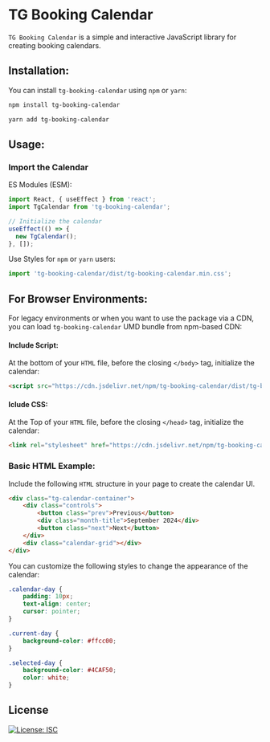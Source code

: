 # TG Booking Calendar

`TG Booking Calendar` is a simple and interactive JavaScript library for creating booking calendars.

## Installation:
You can install `tg-booking-calendar` using `npm` or `yarn`:
```bash
npm install tg-booking-calendar
```
```bash
yarn add tg-booking-calendar
```

## Usage:
### Import the Calendar

ES Modules (ESM):
```javascript
import React, { useEffect } from 'react';
import TgCalendar from 'tg-booking-calendar';

// Initialize the calendar
useEffect(() => {
  new TgCalendar();   
}, []);
```

Use Styles for `npm` or `yarn` users:
```js
import 'tg-booking-calendar/dist/tg-booking-calendar.min.css';
```

## For Browser Environments:
For legacy environments or when you want to use the package via a CDN, you can load `tg-booking-calendar` UMD bundle from npm-based CDN:

#### Include Script:
At the bottom of your `HTML` file, before the closing `</body>` tag, initialize the calendar:
```html
<script src="https://cdn.jsdelivr.net/npm/tg-booking-calendar/dist/tg-booking-calendar.min.js"></script>
```

#### Iclude CSS:
At the Top of your `HTML` file, before the closing `</head>` tag, initialize the calendar:
```html
<link rel="stylesheet" href="https://cdn.jsdelivr.net/npm/tg-booking-calendar/dist/tg-booking-calendar.min.css">
```

### Basic HTML Example:
Include the following `HTML` structure in your page to create the calendar UI.
```html
<div class="tg-calendar-container">
    <div class="controls">
        <button class="prev">Previous</button>
        <div class="month-title">September 2024</div>
        <button class="next">Next</button>
    </div>
    <div class="calendar-grid"></div>
</div>
```

You can customize the following styles to change the appearance of the calendar:
```css
.calendar-day {
    padding: 10px;
    text-align: center;
    cursor: pointer;
}

.current-day {
    background-color: #ffcc00;
}

.selected-day {
    background-color: #4CAF50;
    color: white;
}
```

## License
[![License: ISC](https://img.shields.io/badge/License-ISC-blue.svg)](https://opensource.org/licenses/ISC)